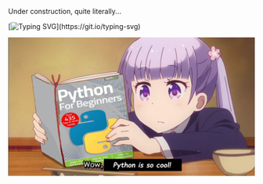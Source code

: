 Under construction, quite literally...

[![Typing SVG](https://readme-typing-svg.demolab.com?font=Fira+Code&pause=1000&color=C8BDF7&vCenter=true&width=435&lines=I+embrace+chaos.+;That%E2%80%99s+why+my+scripts+work%E2%80%A6;sometimes+too+well.)](https://git.io/typing-svg)


![alt](assets/Aoba_Suzukaze_techgo_Python_For_Beginners.png)
